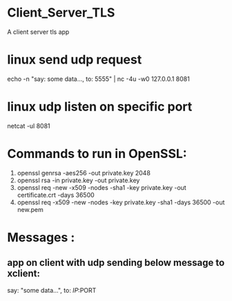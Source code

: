 # Client_Server_TLS
A client server tls app

# linux send udp request
echo -n "say: some data..., to: 5555" | nc -4u -w0 127.0.0.1 8081

# linux udp listen on specific port
netcat -ul 8081


# Commands to run in OpenSSL:
1. openssl genrsa -aes256 -out private.key 2048
2. openssl rsa -in private.key -out private.key
3. openssl req -new -x509 -nodes -sha1 -key private.key -out certificate.crt -days 36500
4. openssl req -x509 -new -nodes -key private.key -sha1 -days 36500 -out new.pem

# Messages :
## app on client with udp sending below message to xclient:
say: "some data...", to: $IP:$PORT

## 
